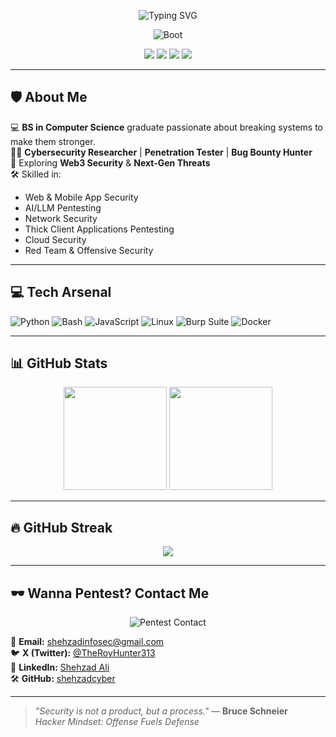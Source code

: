 <!-- Cyberpunk Hacker Header -->
<p align="center">
  <img src="https://readme-typing-svg.herokuapp.com?color=00ff99&size=30&center=true&vCenter=true&width=600&lines=Hey+👋,+I'm+Shehzad+Ali;Cybersecurity+Researcher+%7C+Pentester;Bug+Bounty+Hunter+%7C+Web3+Security+Learner;Hacker+Mindset+%E2%9C%94+Red+Teamer" alt="Typing SVG">
</p>

<!-- MATRIX / HACKER TERMINAL BOOT -->
<p align="center">
  <img src="https://readme-typing-svg.herokuapp.com?color=00ff66&size=22&center=true&vCenter=true&width=900&lines=>>>+Initializing+Hacker+Terminal...;Loading+kernel+modules%3A+netsec%2C+websec%2C+cloudsec%2C+llmsec;Mounting+/targets+...+OK;Starting+threat+intel+daemons+...+OK;Calibrating+entropy+pool+...+OK;Fetching+scope+and+rules+of+engagement+...+OK;root@shehzadcyber:~%23+whoami" alt="Boot">
</p>

<!-- Hacker Badges -->
<p align="center">
  <a href="https://x.com/TheRoyHunter313"><img src="https://img.shields.io/badge/X%20(Twitter)-000000?style=for-the-badge&logo=x&logoColor=white"></a>
  <a href="https://www.linkedin.com/in/shehzadali1337/"><img src="https://img.shields.io/badge/LinkedIn-0077B5?style=for-the-badge&logo=linkedin&logoColor=white"></a>
  <a href="mailto:shehzadinfosec@gmail.com"><img src="https://img.shields.io/badge/Email-D14836?style=for-the-badge&logo=gmail&logoColor=white"></a>
  <a href="https://github.com/sponsors/shehzadcyber"><img src="https://img.shields.io/badge/Sponsor-ff69b4?style=for-the-badge&logo=githubsponsors&logoColor=white"></a>
</p>

---

## 🛡️ About Me
💻 **BS in Computer Science** graduate passionate about breaking systems to make them stronger.  
🕵️‍♂️ **Cybersecurity Researcher** | **Penetration Tester** | **Bug Bounty Hunter**  
🚀 Exploring **Web3 Security** & **Next-Gen Threats**  
🛠 Skilled in:  
- Web & Mobile App Security  
- AI/LLM Pentesting  
- Network Security  
- Thick Client Applications Pentesting  
- Cloud Security  
- Red Team & Offensive Security  

---

## 💻 Tech Arsenal
![Python](https://img.shields.io/badge/-Python-000?&logo=python)
![Bash](https://img.shields.io/badge/-Bash-000?&logo=gnubash)
![JavaScript](https://img.shields.io/badge/-JavaScript-000?&logo=javascript)
![Linux](https://img.shields.io/badge/-Linux-000?&logo=linux)
![Burp Suite](https://img.shields.io/badge/-Burp%20Suite-000?&logo=burpsuite&logoColor=orange)
![Docker](https://img.shields.io/badge/-Docker-000?&logo=docker)

---

## 📊 GitHub Stats
<p align="center">
  <img src="https://github-readme-stats.vercel.app/api?username=shehzadcyber&show_icons=true&theme=tokyonight&hide_border=true" height="165">
  <img src="https://github-readme-stats.vercel.app/api/top-langs/?username=shehzadcyber&layout=compact&theme=tokyonight&hide_border=true" height="165">
</p>

---

## 🔥 GitHub Streak
<p align="center">
  <img src="https://streak-stats.demolab.com?user=shehzadcyber&theme=tokyonight&hide_border=true">
</p>

---

## 🕶️ Wanna Pentest? Contact Me
<p align="center">
  <img src="https://readme-typing-svg.herokuapp.com?color=ff0000&size=20&center=true&vCenter=true&width=500&lines=Let%27s+Hack+Something+Together;Reach+Out+For+Pentest%2C+Security+Audits;Or+Just+Talk+Cybersecurity" alt="Pentest Contact">
</p>

📩 **Email:** [shehzadinfosec@gmail.com](mailto:shehzadinfosec@gmail.com)  
🐦 **X (Twitter):** [@TheRoyHunter313](https://x.com/TheRoyHunter313)  
💼 **LinkedIn:** [Shehzad Ali](https://www.linkedin.com/in/shehzadali1337/)  
🛠 **GitHub:** [shehzadcyber](https://github.com/shehzadcyber)  

---

> _"Security is not a product, but a process."_ — **Bruce Schneier**  
> _Hacker Mindset: Offense Fuels Defense_
